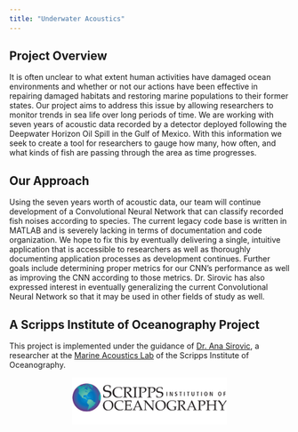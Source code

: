 ```yaml
---
title: "Underwater Acoustics"
---
```


## Project Overview

It is often unclear to what extent human activities have damaged ocean environments and whether or not our actions have been effective in repairing damaged habitats and restoring marine populations to their former states. Our project aims to address this issue by allowing researchers to monitor trends in sea life over long periods of time. We are working with seven years of acoustic data recorded by a detector deployed following the Deepwater Horizon Oil Spill in the Gulf of Mexico. With this information we seek to create a tool for researchers to gauge how many, how often, and what kinds of fish are passing through the area as time progresses.

## Our Approach

Using the seven years worth of acoustic data, our team will continue development of a Convolutional Neural Network that can classify recorded fish noises according to species. The current legacy code base is written in MATLAB and is severely lacking in terms of documentation and code organization. We hope to fix this by eventually delivering a single, intuitive application that is accessible to researchers as well as thoroughly documenting application processes as development continues. Further goals include determining proper metrics for our CNN’s performance as well as improving the CNN according to those metrics. Dr. Sirovic has also expressed interest in eventually generalizing the current Convolutional Neural Network so that it may be used in other fields of study as well.  

## A Scripps Institute of Oceanography Project

This project is implemented under the guidance of [Dr. Ana Sirovic](http://scrippsscholars.ucsd.edu/asirovic), a researcher at the [Marine Acoustics Lab](https://scripps.ucsd.edu/labs/sirovic/) of the Scripps Institute of Oceanography.

<center><img src="./Scripps.png" alt="Scripps Logo" style="width: 55%;"/></center>

